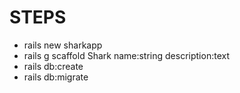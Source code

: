 # STEPS

- rails new sharkapp
- rails g scaffold Shark name:string description:text
- rails db:create
- rails db:migrate